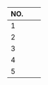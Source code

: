 | NO. |         |         |
| :-- | :------ | :------ |
| 1   |         |         |
| 2   |         |         |
| 3   |         |         |
| 4   |         |         |
| 5   |         |         |
